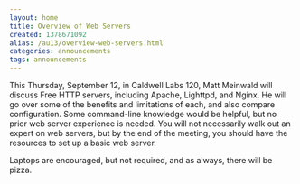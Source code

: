 ```yaml
---
layout: home
title: Overview of Web Servers
created: 1378671092
alias: /au13/overview-web-servers.html
categories: announcements
tags: announcements
---
```

This Thursday, September 12, in Caldwell Labs 120, Matt Meinwald will discuss Free HTTP servers, including Apache, Lighttpd, and Nginx. He will go over some of the benefits and limitations of each, and also compare configuration. Some command-line knowledge would be helpful, but no prior web server experience is needed. You will not necessarily walk out an expert on web servers, but by the end of the meeting, you should have the resources to set up a basic web server.

Laptops are encouraged, but not required, and as always, there will be pizza.

